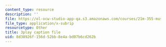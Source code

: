 ```yaml
---
content_type: resource
description: ''
file: https://ol-ocw-studio-app-qa.s3.amazonaws.com/courses/21m-355-musical-improvisation-spring-2013/8d38926f156d52bb8e4abd07b6cd262b_u9givSC2M8Y.vtt
file_type: application/x-subrip
resourcetype: Other
title: 3play caption file
uid: 8d38926f-156d-52bb-8e4a-bd07b6cd262b
---
```

